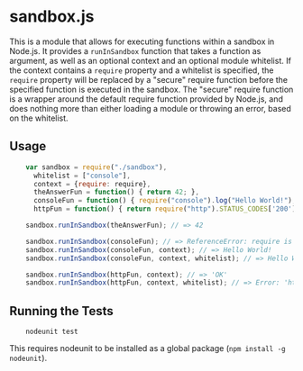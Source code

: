 # sandbox.js

This is a module that allows for executing functions within a sandbox in
Node.js.  It provides a `runInSandbox` function that takes a function as
argument, as well as an optional context and an optional module whitelist.  If
the context contains a `require` property and a whitelist is specified, the
`require` property will be replaced by a "secure" require function before the
specified function is executed in the sandbox.  The "secure" require function
is a wrapper around the default require function provided by Node.js, and does
nothing more than either loading a module or throwing an error, based on the
whitelist.

## Usage

````javascript
    var sandbox = require("./sandbox"),
      whitelist = ["console"],
      context = {require: require},
      theAnswerFun = function() { return 42; },
      consoleFun = function() { require("console").log("Hello World!"); },
      httpFun = function() { return require("http").STATUS_CODES['200']; };

    sandbox.runInSandbox(theAnswerFun); // => 42

    sandbox.runInSandbox(consoleFun); // => ReferenceError: require is not defined
    sandbox.runInSandbox(consoleFun, context); // => Hello World!
    sandbox.runInSandbox(consoleFun, context, whitelist); // => Hello World!

    sandbox.runInSandbox(httpFun, context); // => 'OK'
    sandbox.runInSandbox(httpFun, context, whitelist); // => Error: 'http' is not whitelisted
````

## Running the Tests

````Shell
    nodeunit test
````

This requires nodeunit to be installed as a global package (`npm install
-g nodeunit`).

